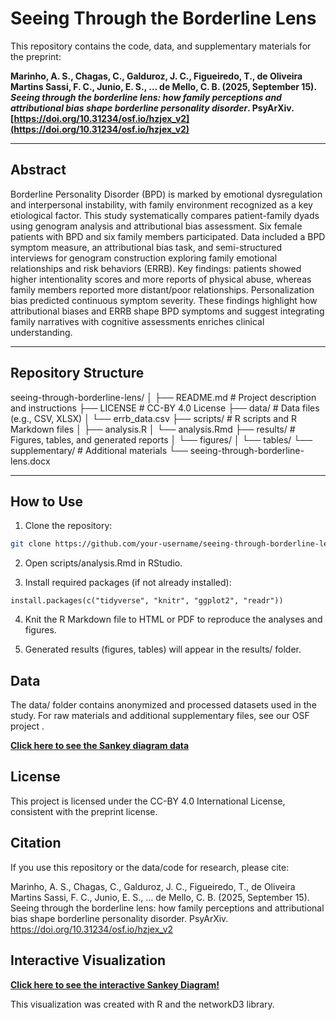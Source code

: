 # Seeing Through the Borderline Lens

This repository contains the code, data, and supplementary materials for the preprint:

**Marinho, A. S., Chagas, C., Galduroz, J. C., Figueiredo, T., de Oliveira Martins Sassi, F. C., Junio, E. S., … de Mello, C. B. (2025, September 15). _Seeing through the borderline lens: how family perceptions and attributional bias shape borderline personality disorder_. PsyArXiv. [https://doi.org/10.31234/osf.io/hzjex_v2](https://doi.org/10.31234/osf.io/hzjex_v2)**

---

## Abstract

Borderline Personality Disorder (BPD) is marked by emotional dysregulation and interpersonal instability, with family environment recognized as a key etiological factor. This study systematically compares patient-family dyads using genogram analysis and attributional bias assessment. Six female patients with BPD and six family members participated. Data included a BPD symptom measure, an attributional bias task, and semi-structured interviews for genogram construction exploring family emotional relationships and risk behaviors (ERRB). Key findings: patients showed higher intentionality scores and more reports of physical abuse, whereas family members reported more distant/poor relationships. Personalization bias predicted continuous symptom severity. These findings highlight how attributional biases and ERRB shape BPD symptoms and suggest integrating family narratives with cognitive assessments enriches clinical understanding.

---

## Repository Structure

seeing-through-borderline-lens/
│
├── README.md # Project description and instructions
├── LICENSE # CC-BY 4.0 License
├── data/ # Data files (e.g., CSV, XLSX)
│ └── errb_data.csv
├── scripts/ # R scripts and R Markdown files
│ ├── analysis.R
│ └── analysis.Rmd
├── results/ # Figures, tables, and generated reports
│ └── figures/
│ └── tables/
└── supplementary/ # Additional materials
└── seeing-through-borderline-lens.docx


---

## How to Use

1. Clone the repository:
```bash
git clone https://github.com/your-username/seeing-through-borderline-lens.git
```
2. Open scripts/analysis.Rmd in RStudio.

3. Install required packages (if not already installed):
```
install.packages(c("tidyverse", "knitr", "ggplot2", "readr"))
```
4. Knit the R Markdown file to HTML or PDF to reproduce the analyses and figures.

5. Generated results (figures, tables) will appear in the results/ folder.

## Data

The data/ folder contains anonymized and processed datasets used in the study. For raw materials and additional supplementary files, see our OSF project
.

[**Click here to see the Sankey diagram data**](https://marinhocarolina.github.io/seeing-through-borderline-lens/sankeydata)

## License

This project is licensed under the CC-BY 4.0 International License, consistent with the preprint license.

## Citation

If you use this repository or the data/code for research, please cite:

Marinho, A. S., Chagas, C., Galduroz, J. C., Figueiredo, T., de Oliveira Martins Sassi, F. C., Junio, E. S., … de Mello, C. B. (2025, September 15). Seeing through the borderline lens: how family perceptions and attributional bias shape borderline personality disorder. PsyArXiv. https://doi.org/10.31234/osf.io/hzjex_v2

## Interactive Visualization

[**Click here to see the interactive Sankey Diagram!**](https://marinhocarolina.github.io/seeing-through-borderline-lens/SeeingTBorderlineLens.html)

This visualization was created with R and the networkD3 library.
